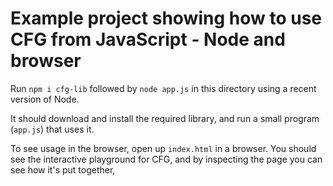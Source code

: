 # Example project showing how to use CFG from JavaScript - Node and browser

Run `npm i cfg-lib` followed by `node app.js` in this directory using a recent version of Node.

It should download and install the required library, and run a small program (`app.js`) that uses it.

To see usage in the browser, open up `index.html` in a browser. You should see the interactive playground for CFG, and by inspecting the page you can see how it's put together,
